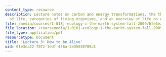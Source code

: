 ```yaml
---
content_type: resource
description: Lecture notes on carbon and energy transformations, the thermodynamics
  of life, categories of living organisms, and an overview of life on earth.
file: /media/courses/1-018j-ecology-i-the-earth-system-fall-2009/6fe3ea2270721edf436a2e35030705a1_MIT1_018JF09_Lec03.pdf
file_location: /coursemedia/1-018j-ecology-i-the-earth-system-fall-2009/6fe3ea2270721edf436a2e35030705a1_MIT1_018JF09_Lec03.pdf
file_type: application/pdf
resourcetype: Document
title: 'Lecture 3: How to be Alive'
uid: 6fe3ea22-7072-1edf-436a-2e35030705a1
---
```

